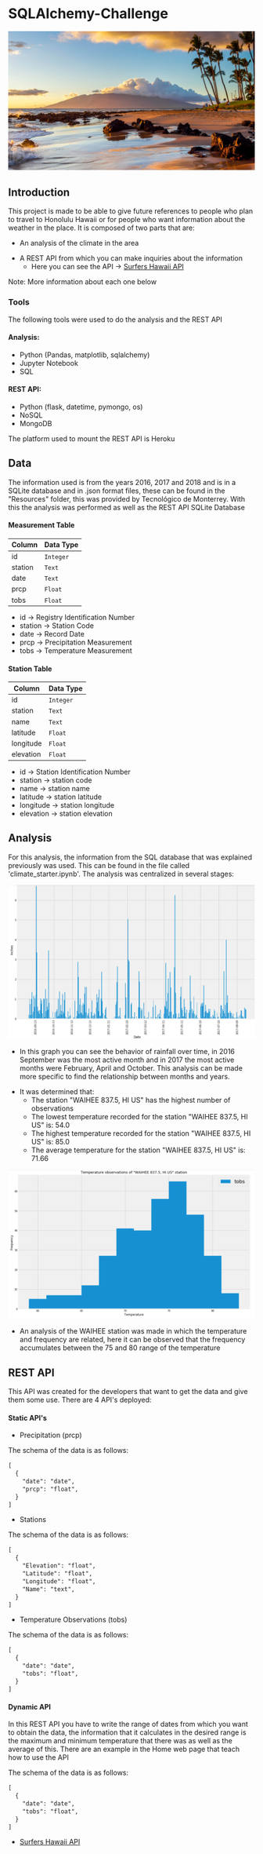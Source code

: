 # SQLAlchemy-Challenge

[![](Resources/img/hawaii.jpg)]()        

## Introduction

This project is made to be able to give future references to people who plan to travel to Honolulu Hawaii or for people who want information about the weather in the place. It is composed of two parts that are:
- An analysis of the climate in the area
+ A REST API from which you can make inquiries about the information
    + Here you can see the API -> [Surfers Hawaii API](https://enr1qu319-api-hawaii-climate.herokuapp.com "API")

Note: More information about each one below

### Tools

The following tools were used to do the analysis and the REST API

#### Analysis:
- Python (Pandas, matplotlib, sqlalchemy)
- Jupyter Notebook
- SQL

#### REST API:
- Python (flask, datetime, pymongo, os)
- NoSQL
- MongoDB

The platform used to mount the REST API is Heroku

## Data

The information used is from the years 2016, 2017 and 2018 and is in a SQLite database and in .json format files, these can be found in the "Resources" folder, this was provided by Tecnológico de Monterrey.
With this the analysis was performed as well as the REST API
SQLite Database

#### Measurement Table

|  Column  | Data Type |
| -------- | ----------|
|    id    | `Integer` |
|  station |   `Text`  |
|   date   |   `Text`  |
|   prcp   |  `Float`  |
|   tobs   |  `Float`  |


- id      -> Registry Identification Number
- station -> Station Code
- date    -> Record Date
- prcp    -> Precipitation Measurement
- tobs    -> Temperature Measurement


#### Station Table

|    Column    | Data Type |
| ------------ | ----------|
|    id        | `Integer` |
|  station     |   `Text`  |
|   name       |   `Text`  |
|   latitude   |  `Float`  |
|   longitude  |  `Float`  |
|   elevation  |  `Float`  |


- id        -> Station Identification Number
- station   -> station code
- name      -> station name
- latitude  -> station latitude
- longitude -> station longitude
- elevation -> station elevation

## Analysis

For this analysis, the information from the SQL database that was explained previously was used. This can be found in the file called 'climate_starter.ipynb'.
The analysis was centralized in several stages:

[![](Resources/img/1.png)]()   

- In this graph you can see the behavior of rainfall over time, in 2016 September was the most active month and in 2017 the most active months were February, April and October. This analysis can be made more specific to find the relationship between months and years.

+ It was determined that:
    + The station "WAIHEE 837.5, HI US" has the highest number of observations
    + The lowest temperature recorded for the station "WAIHEE 837.5, HI US" is: 54.0
    + The highest temperature recorded for the station "WAIHEE 837.5, HI US" is: 85.0
    + The average temperature for the station "WAIHEE 837.5, HI US" is: 71.66

[![](Resources/img/2.png)]()   

- An analysis of the WAIHEE station was made in which the temperature and frequency are related, here it can be observed that the frequency accumulates between the 75 and 80 range of the temperature


## REST API

This API was created for the developers that want to get the data and give them some use.
There are 4 API's deployed:

#### Static API's

- Precipitation (prcp)

The schema of the data is as follows:

    [ 
      {
        "date": "date",
        "prcp": "float",
      }
    ]
    
- Stations

The schema of the data is as follows:

    [ 
      {
        "Elevation": "float",
        "Latitude": "float",
        "Longitude": "float",
        "Name": "text",
      }
    ]

- Temperature Observations (tobs)

The schema of the data is as follows:

    [ 
      {
        "date": "date",
        "tobs": "float",
      }
    ]

#### Dynamic API

In this REST API you have to write the range of dates from which you want to obtain the data, the information that it calculates in the desired range is the maximum and minimum temperature that there was as well as the average of this.
There are an example in the Home web page that teach how to use the API

The schema of the data is as follows:

    [ 
      {
        "date": "date",
        "tobs": "float",
      }
    ]

- [Surfers Hawaii API](https://enr1qu319-api-hawaii-climate.herokuapp.com "API")

